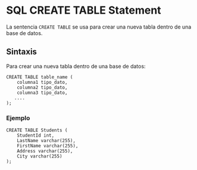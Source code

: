 # SQL CREATE TABLE Statement

La sentencia `CREATE TABLE` se usa para crear una nueva tabla dentro de una base de datos.

## Sintaxis

Para crear una nueva tabla dentro de una base de datos:

```
CREATE TABLE table_name (
    columna1 tipo_dato,
    columna2 tipo_dato,
    columna3 tipo_dato,
   ....
);
```

### Ejemplo

```
CREATE TABLE Students (
    StudentId int,
    LastName varchar(255),
    FirstName varchar(255),
    Address varchar(255),
    City varchar(255)
);
```
